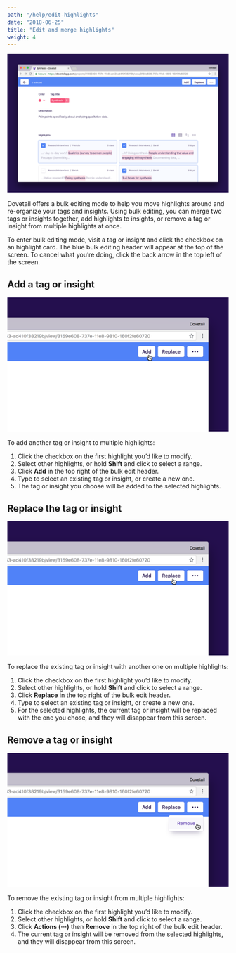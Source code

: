 ```yaml
---
path: "/help/edit-highlights"
date: "2018-06-25"
title: "Edit and merge highlights"
weight: 4
---
```


![Screenshot of multiple selected highlights](./bulk-edit.png)

Dovetail offers a bulk editing mode to help you move highlights around and re-organize your tags and insights. Using bulk editing, you can merge two tags or insights together, add highlights to insights, or remove a tag or insight from multiple highlights at once.

To enter bulk editing mode, visit a tag or insight and click the checkbox on an highlight card. The blue bulk editing header will appear at the top of the screen. To cancel what you’re doing, click the back arrow in the top left of the screen.

## Add a tag or insight

![Screenshot of cursor over the add button](./add.png)

To add another tag or insight to multiple highlights:

1.  Click the checkbox on the first highlight you’d like to modify.
1.  Select other highlights, or hold **Shift** and click to select a range.
1.  Click **Add** in the top right of the bulk edit header.
1.  Type to select an existing tag or insight, or create a new one.
1.  The tag or insight you choose will be added to the selected highlights.

## Replace the tag or insight

![Screenshot of cursor over the replace button](./replace.png)

To replace the existing tag or insight with another one on multiple highlights:

1.  Click the checkbox on the first highlight you’d like to modify.
1.  Select other highlights, or hold **Shift** and click to select a range.
1.  Click **Replace** in the top right of the bulk edit header.
1.  Type to select an existing tag or insight, or create a new one.
1.  For the selected highlights, the current tag or insight will be replaced with the one you chose, and they will disappear from this screen.

## Remove a tag or insight

![Screenshot of cursor over the remove button](./remove.png)

To remove the existing tag or insight from multiple highlights:

1.  Click the checkbox on the first highlight you’d like to modify.
1.  Select other highlights, or hold **Shift** and click to select a range.
1.  Click **Actions (···)** then **Remove** in the top right of the bulk edit header.
1.  The current tag or insight will be removed from the selected highlights, and they will disappear from this screen.
